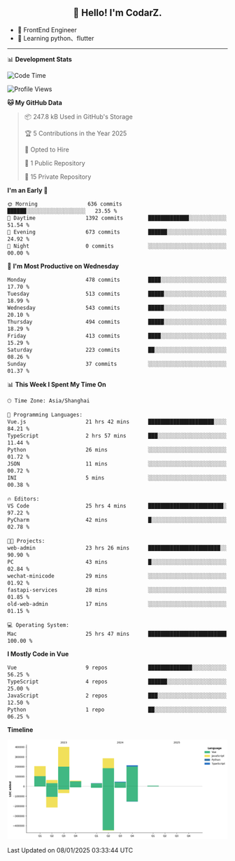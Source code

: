 <h2 align="center">👋 Hello! I'm CodarZ.</h2>

- 🔭 FrontEnd Engineer
- 🌱 Learning python、flutter

-------

📊 **Development Stats**

<!--START_SECTION:waka-->
![Code Time](http://img.shields.io/badge/Code%20Time-660%20hrs%2019%20mins-blue)

![Profile Views](http://img.shields.io/badge/Profile%20Views-0-blue)

**🐱 My GitHub Data** 

> 📦 247.8 kB Used in GitHub's Storage 
 > 
> 🏆 5 Contributions in the Year 2025
 > 
> 💼 Opted to Hire
 > 
> 📜 1 Public Repository 
 > 
> 🔑 15 Private Repository 
 > 
**I'm an Early 🐤** 

```text
🌞 Morning                636 commits         ██████░░░░░░░░░░░░░░░░░░░   23.55 % 
🌆 Daytime                1392 commits        █████████████░░░░░░░░░░░░   51.54 % 
🌃 Evening                673 commits         ██████░░░░░░░░░░░░░░░░░░░   24.92 % 
🌙 Night                  0 commits           ░░░░░░░░░░░░░░░░░░░░░░░░░   00.00 % 
```
📅 **I'm Most Productive on Wednesday** 

```text
Monday                   478 commits         ████░░░░░░░░░░░░░░░░░░░░░   17.70 % 
Tuesday                  513 commits         █████░░░░░░░░░░░░░░░░░░░░   18.99 % 
Wednesday                543 commits         █████░░░░░░░░░░░░░░░░░░░░   20.10 % 
Thursday                 494 commits         █████░░░░░░░░░░░░░░░░░░░░   18.29 % 
Friday                   413 commits         ████░░░░░░░░░░░░░░░░░░░░░   15.29 % 
Saturday                 223 commits         ██░░░░░░░░░░░░░░░░░░░░░░░   08.26 % 
Sunday                   37 commits          ░░░░░░░░░░░░░░░░░░░░░░░░░   01.37 % 
```


📊 **This Week I Spent My Time On** 

```text
🕑︎ Time Zone: Asia/Shanghai

💬 Programming Languages: 
Vue.js                   21 hrs 42 mins      █████████████████████░░░░   84.21 % 
TypeScript               2 hrs 57 mins       ███░░░░░░░░░░░░░░░░░░░░░░   11.44 % 
Python                   26 mins             ░░░░░░░░░░░░░░░░░░░░░░░░░   01.72 % 
JSON                     11 mins             ░░░░░░░░░░░░░░░░░░░░░░░░░   00.72 % 
INI                      5 mins              ░░░░░░░░░░░░░░░░░░░░░░░░░   00.38 % 

🔥 Editors: 
VS Code                  25 hrs 4 mins       ████████████████████████░   97.22 % 
PyCharm                  42 mins             █░░░░░░░░░░░░░░░░░░░░░░░░   02.78 % 

🐱‍💻 Projects: 
web-admin                23 hrs 26 mins      ███████████████████████░░   90.90 % 
PC                       43 mins             █░░░░░░░░░░░░░░░░░░░░░░░░   02.84 % 
wechat-minicode          29 mins             ░░░░░░░░░░░░░░░░░░░░░░░░░   01.92 % 
fastapi-services         28 mins             ░░░░░░░░░░░░░░░░░░░░░░░░░   01.85 % 
old-web-admin            17 mins             ░░░░░░░░░░░░░░░░░░░░░░░░░   01.15 % 

💻 Operating System: 
Mac                      25 hrs 47 mins      █████████████████████████   100.00 % 
```

**I Mostly Code in Vue** 

```text
Vue                      9 repos             ██████████████░░░░░░░░░░░   56.25 % 
TypeScript               4 repos             ██████░░░░░░░░░░░░░░░░░░░   25.00 % 
JavaScript               2 repos             ███░░░░░░░░░░░░░░░░░░░░░░   12.50 % 
Python                   1 repo              ██░░░░░░░░░░░░░░░░░░░░░░░   06.25 % 
```



**Timeline**

![Lines of Code chart](https://raw.githubusercontent.com/CodarZ/CodarZ/master/assets/bar_graph.png)


 Last Updated on 08/01/2025 03:33:44 UTC
<!--END_SECTION:waka-->


